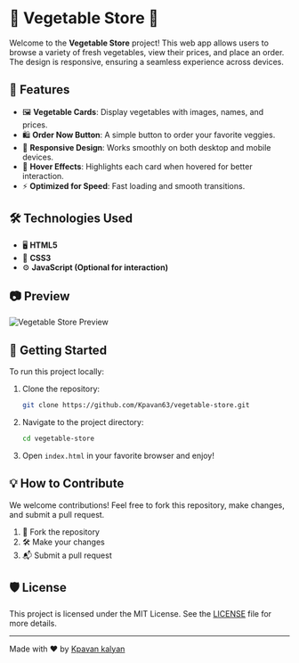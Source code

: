 

# 🥕 Vegetable Store 🛒

Welcome to the **Vegetable Store** project! This web app allows users to browse a variety of fresh vegetables, view their prices, and place an order. The design is responsive, ensuring a seamless experience across devices.

## 🌟 Features

- 🖼️ **Vegetable Cards**: Display vegetables with images, names, and prices.
- 🛍️ **Order Now Button**: A simple button to order your favorite veggies.
- 🎨 **Responsive Design**: Works smoothly on both desktop and mobile devices.
- 🎯 **Hover Effects**: Highlights each card when hovered for better interaction.
- ⚡ **Optimized for Speed**: Fast loading and smooth transitions.

## 🛠️ Technologies Used

- 🖥️ **HTML5**
- 🎨 **CSS3**
- ⚙️ **JavaScript (Optional for interaction)**

## 📷 Preview

![Vegetable Store Preview](https://img.freepik.com/free-photo/fresh-red-tomatoes_2829-13449.jpg)

## 🚀 Getting Started

To run this project locally:

1. Clone the repository:

   ```bash
   git clone https://github.com/Kpavan63/vegetable-store.git
   ```

2. Navigate to the project directory:

   ```bash
   cd vegetable-store
   ```

3. Open `index.html` in your favorite browser and enjoy!

## 💡 How to Contribute

We welcome contributions! Feel free to fork this repository, make changes, and submit a pull request.

1. 🍴 Fork the repository
2. 🛠️ Make your changes
3. 📬 Submit a pull request

## 🛡️ License

This project is licensed under the MIT License. See the [LICENSE](LICENSE) file for more details.

---

Made with ❤️ by [Kpavan kalyan](https://your-portfolio-link.com)

